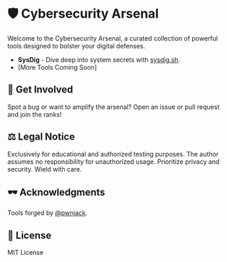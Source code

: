# 🛡️ Cybersecurity Arsenal

Welcome to the Cybersecurity Arsenal, a curated collection of powerful tools designed to bolster your digital defenses.

- **SysDig** - Dive deep into system secrets with [sysdig.sh](https://github.com/pwnjack/sec-tools/tree/main/SysDig).
- [More Tools Coming Soon]

## 🤝 Get Involved

Spot a bug or want to amplify the arsenal? Open an issue or pull request and join the ranks!

## ⚖️ Legal Notice

Exclusively for educational and authorized testing purposes. The author assumes no responsibility for unauthorized usage. Prioritize privacy and security. Wield with care.

## 🕶️ Acknowledgments

Tools forged by [@pwnjack](https://github.com/pwnjack).

## 📃 License

MIT License
